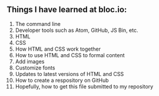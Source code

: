 ## Things I have learned at bloc.io:
1.  The command line
2.  Developer tools such as Atom, GitHub, JS Bin, etc.
3.  HTML
4.  CSS
5.  How HTML and CSS work together
6.  How to use HTML and CSS to formal content
7.  Add images
8.  Customize fonts
9.  Updates to latest versions of HTML and CSS
10.  How to create a respository on GitHub
11.  Hopefully, how to get this file submitted to my repository


